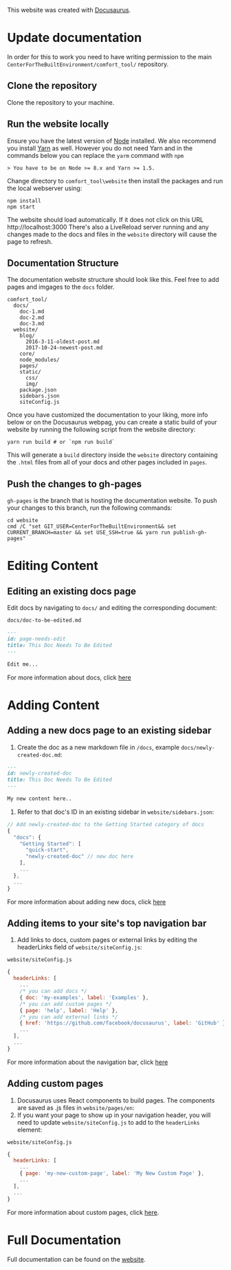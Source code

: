 This website was created with [Docusaurus](https://docusaurus.io/).

# Update documentation

In order for this to work you need to have writing permission to the main `CenterForTheBuiltEnvironment/comfort_tool/` repository.

## Clone the repository

Clone the repository to your machine.

## Run the website locally

Ensure you have the latest version of [Node](https://nodejs.org/en/download/) installed. We also recommend you install [Yarn](https://yarnpkg.com/en/docs/install) as well. However you do not need Yarn and in the commands below you can replace the `yarm` command with `npm`

    > You have to be on Node >= 8.x and Yarn >= 1.5.

Change directory to `comfort_tool\website` then install the packages and run the local webserver using:
```
npm install
npm start
```

The website should load automatically. If it does not click on this URL http://localhost:3000
There's also a LiveReload server running and any changes made to the docs and files in the `website` directory will cause the page to refresh.

## Documentation Structure

The documentation website structure should look like this. Feel free to add pages and imgages to the `docs` folder.

```
comfort_tool/
  docs/
    doc-1.md
    doc-2.md
    doc-3.md
  website/
    blog/
      2016-3-11-oldest-post.md
      2017-10-24-newest-post.md
    core/
    node_modules/
    pages/
    static/
      css/
      img/
    package.json
    sidebars.json
    siteConfig.js
```

Once you have customized the documentation to your liking, more info below or on the Docusaurus webpag, you can create a static build of your website by running the following script from the website directory:

```
yarn run build # or `npm run build`
```

This will generate a `build` directory inside the `website` directory containing the `.html` files from all of your docs and other pages included in `pages`.


## Push the changes to gh-pages

`gh-pages` is the branch that is hosting the documentation website. To push your changes to this branch, run the following commands:

```
cd website
cmd /C "set GIT_USER=CenterForTheBuiltEnvironment&& set CURRENT_BRANCH=master && set USE_SSH=true && yarn run publish-gh-pages"
```

# Editing Content

## Editing an existing docs page

Edit docs by navigating to `docs/` and editing the corresponding document:

`docs/doc-to-be-edited.md`

```markdown
---
id: page-needs-edit
title: This Doc Needs To Be Edited
---

Edit me...
```

For more information about docs, click [here](https://docusaurus.io/docs/en/navigation)

# Adding Content

## Adding a new docs page to an existing sidebar

1. Create the doc as a new markdown file in `/docs`, example `docs/newly-created-doc.md`:

```md
---
id: newly-created-doc
title: This Doc Needs To Be Edited
---

My new content here..
```

1. Refer to that doc's ID in an existing sidebar in `website/sidebars.json`:

```javascript
// Add newly-created-doc to the Getting Started category of docs
{
  "docs": {
    "Getting Started": [
      "quick-start",
      "newly-created-doc" // new doc here
    ],
    ...
  },
  ...
}
```

For more information about adding new docs, click [here](https://docusaurus.io/docs/en/navigation)

## Adding items to your site's top navigation bar

1. Add links to docs, custom pages or external links by editing the headerLinks field of `website/siteConfig.js`:

`website/siteConfig.js`

```javascript
{
  headerLinks: [
    ...
    /* you can add docs */
    { doc: 'my-examples', label: 'Examples' },
    /* you can add custom pages */
    { page: 'help', label: 'Help' },
    /* you can add external links */
    { href: 'https://github.com/facebook/docusaurus', label: 'GitHub' },
    ...
  ],
  ...
}
```

For more information about the navigation bar, click [here](https://docusaurus.io/docs/en/navigation)

## Adding custom pages

1. Docusaurus uses React components to build pages. The components are saved as .js files in `website/pages/en`:
1. If you want your page to show up in your navigation header, you will need to update `website/siteConfig.js` to add to the `headerLinks` element:

`website/siteConfig.js`

```javascript
{
  headerLinks: [
    ...
    { page: 'my-new-custom-page', label: 'My New Custom Page' },
    ...
  ],
  ...
}
```

For more information about custom pages, click [here](https://docusaurus.io/docs/en/custom-pages).

# Full Documentation

Full documentation can be found on the [website](https://docusaurus.io/).
